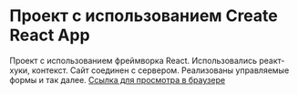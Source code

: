 # Проект с использованием  Create React App

Проект с использованием фреймворка React. Использовались реакт-хуки, контекст. Сайт соединен с сервером. Реализованы управляемые формы и так далее.
[Cсылка для просмотра в браузере](https://some-body228.github.io/mesto-react/) 

